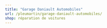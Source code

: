```yaml
---
title: "Garage Daniault Automobiles"
url: /pleumartin/garage-daniault-automobiles/
shop: réparation de voitures
---
```

